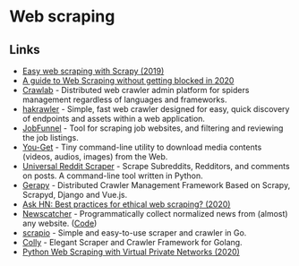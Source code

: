 # Web scraping

## Links

* [Easy web scraping with Scrapy \(2019\)](https://www.scrapingbee.com/blog/web-scraping-with-scrapy/)
* [A guide to Web Scraping without getting blocked in 2020](https://www.scrapingbee.com/blog/web-scraping-without-getting-blocked/)
* [Crawlab](https://github.com/crawlab-team/crawlab) - Distributed web crawler admin platform for spiders management regardless of languages and frameworks.
* [hakrawler](https://github.com/hakluke/hakrawler) - Simple, fast web crawler designed for easy, quick discovery of endpoints and assets within a web application.
* [JobFunnel](https://github.com/PaulMcInnis/JobFunnel) - Tool for scraping job websites, and filtering and reviewing the job listings.
* [You-Get](https://github.com/soimort/you-get) - Tiny command-line utility to download media contents \(videos, audios, images\) from the Web.
* [Universal Reddit Scraper](https://github.com/JosephLai241/Universal-Reddit-Scraper) - Scrape Subreddits, Redditors, and comments on posts. A command-line tool written in Python.
* [Gerapy](https://github.com/Gerapy/Gerapy) - Distributed Crawler Management Framework Based on Scrapy, Scrapyd, Django and Vue.js.
* [Ask HN: Best practices for ethical web scraping? \(2020\)](https://news.ycombinator.com/item?id=22778089)
* [Newscatcher](https://newscatcherapi.com/) - Programmatically collect normalized news from \(almost\) any website. \([Code](https://github.com/kotartemiy/newscatcher)\)
* [scrapio](https://github.com/Koshqua/scrapio) - Simple and easy-to-use scraper and crawler in Go.
* [Colly](https://github.com/gocolly/colly) - Elegant Scraper and Crawler Framework for Golang.
* [Python Web Scraping with Virtual Private Networks \(2020\)](https://tech.marksblogg.com/python-scraper-wireguard-vpn-ssh-proxy.html)

